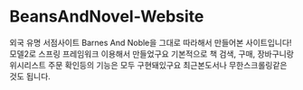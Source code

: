 # BeansAndNovel-Website
외국 유명 서점사이트 Barnes And Noble을 그대로 따라해서 만들어본 사이트입니다! 모델2로 스프링 프레임워크 이용해서 만들었구요
기본적으로 책 검색, 구매, 장바구니랑 위시리스트 주문 확인등의 기능은 모두 구현돼있구요 최근본도서나 무한스크롤링같은것도 됩니다.
